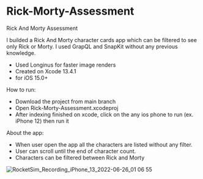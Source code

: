 # Rick-Morty-Assessment
 
Rick And Morty Assessment

I builded a Rick And Morty character cards app which can be filtered to see only Rick or Morty. I used GrapQL and SnapKit without any previous knowledge.
- Used Longinus for faster image renders
- Created on Xcode 13.4.1
- for iOS 15.0+

How to run:
- Download the project from main branch 
- Open Rick-Morty-Assessment.xcodeproj
- After indexing finished on xcode, click on the any ios phone to run (ex. iPhone 12) then run it

About the app:

- When user open the app all the characters are listed without any filter.
- User can scroll until the end of character count.
- Characters can be filtered between Rick and Morty

![RocketSim_Recording_iPhone_13_2022-06-26_01 06 55](https://user-images.githubusercontent.com/20578545/175791856-5f0ae0a0-77ec-4e8b-98bb-01cf98f8d3be.gif)
